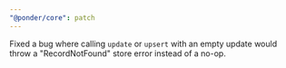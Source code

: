 ```yaml
---
"@ponder/core": patch
---
```


Fixed a bug where calling `update` or `upsert` with an empty update would throw a "RecordNotFound" store error instead of a no-op.
